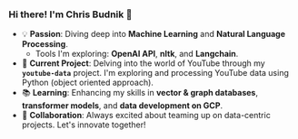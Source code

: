 ### Hi there! I'm Chris Budnik 👋

- 💡 **Passion**: Diving deep into **Machine Learning** and **Natural Language Processing**.
  - Tools I'm exploring: **OpenAI API**, **nltk**, and **Langchain**.
- 🚀 **Current Project**: Delving into the world of YouTube through my **`youtube-data`** project. I'm exploring and processing YouTube data using Python (object oriented approach).
- 📚 **Learning**: Enhancing my skills in **vector & graph databases**, **transformer models**, and **data development on GCP**.
- 🤝 **Collaboration**: Always excited about teaming up on data-centric projects. Let's innovate together!

<!---
chrisbudnik/chrisbudnik is a ✨ special ✨ repository because its `README.md` (this file) appears on your GitHub profile.
You can click the Preview link to take a look at your changes.
--->
